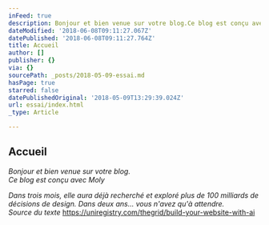 ```yaml
---
inFeed: true
description: Bonjour et bien venue sur votre blog.Ce blog est conçu avec Moly
dateModified: '2018-06-08T09:11:27.067Z'
datePublished: '2018-06-08T09:11:27.764Z'
title: Accueil
author: []
publisher: {}
via: {}
sourcePath: _posts/2018-05-09-essai.md
hasPage: true
starred: false
datePublishedOriginal: '2018-05-09T13:29:39.024Z'
url: essai/index.html
_type: Article

---
```

## **Accueil**

_Bonjour et bien venue sur votre blog.  
Ce blog est conçu avec Moly_

_Dans trois mois, elle aura déjà recherché et exploré plus de 100 milliards de décisions de design. Dans deux ans... vous n'avez qu'à attendre.  
Source du texte_ https://uniregistry.com/thegrid/build-your-website-with-ai